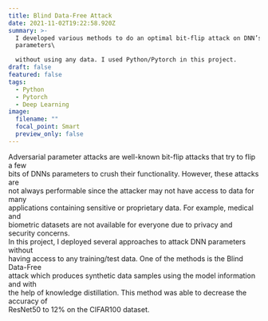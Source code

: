 ```yaml
---
title: Blind Data-Free Attack
date: 2021-11-02T19:22:58.920Z
summary: >-
  I developed various methods to do an optimal bit-flip attack on DNN’s
  parameters\

  without using any data. I used Python/Pytorch in this project.
draft: false
featured: false
tags:
  - Python
  - Pytorch
  - Deep Learning
image:
  filename: ""
  focal_point: Smart
  preview_only: false
---
```

Adversarial parameter attacks are well-known bit-flip attacks that try to flip a few\
bits of DNNs parameters to crush their functionality. However, these attacks are\
not always performable since the attacker may not have access to data for many\
applications containing sensitive or proprietary data. For example, medical and\
biometric datasets are not available for everyone due to privacy and security concerns.\
In this project, I deployed several approaches to attack DNN parameters without\
having access to any training/test data. One of the methods is the Blind Data-Free\
attack which produces synthetic data samples using the model information and with\
the help of knowledge distillation. This method was able to decrease the accuracy of\
ResNet50 to 12% on the CIFAR100 dataset.
